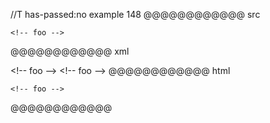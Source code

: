 //T has-passed:no
example 148
@@@@@@@@@@@@ src
  <!-- foo -->

    <!-- foo -->
@@@@@@@@@@@@ xml
<?xml version="1.0" encoding="UTF-8"?>
<!DOCTYPE document SYSTEM "CommonMark.dtd">
<document xmlns="http://commonmark.org/xml/1.0">
  <html_block>  &lt;!-- foo --&gt;
</html_block>
  <code_block>&lt;!-- foo --&gt;
</code_block>
</document>
@@@@@@@@@@@@ html
  <!-- foo -->
<pre><code>&lt;!-- foo --&gt;
</code></pre>
@@@@@@@@@@@@
